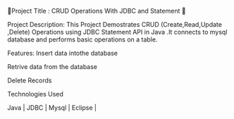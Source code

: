 💫Project Title : CRUD Operations With JDBC and Statement 💫



Project Description: This Project Demostrates CRUD (Create,Read,Update ,Delete) Operations using JDBC Statement API in Java .It connects to mysql database and performs basic operations on a table.


Features:
Insert data intothe database 

Retrive data from the database

Delete Records


Technologies Used

Java |
JDBC |
Mysql |
Eclipse |

